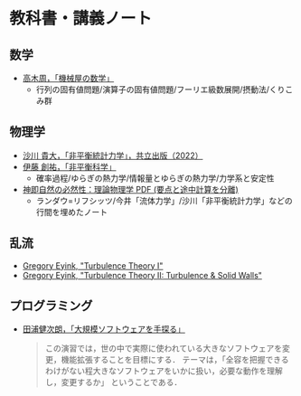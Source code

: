 # 教科書・講義ノート

## 数学

- [高木周，「機械屋の数学」](https://www.jsme.or.jp/kaisi-tag/%E6%A9%9F%E6%A2%B0%E5%B1%8B%E3%81%AE%E6%95%B0%E5%AD%A6/)
  - 行列の固有値問題/演算子の固有値問題/フーリエ級数展開/摂動法/くりこみ群

## 物理学

- [沙川 貴大，「非平衡統計力学」，共立出版（2022）](https://www.kyoritsu-pub.co.jp/book/b10012378.html)
- [伊藤 創祐，「非平衡科学」](https://sosuke110.com/noneq-phys.pdf)
  - 確率過程/ゆらぎの熱力学/情報量とゆらぎの熱力学/力学系と安定性
- [神即自然の必然性：理論物理学 PDF (要点と途中計算を分離)](http://everything-arises-from-the-principle-of-physics.com/)
  - ランダウ=リフシッツ/今井「流体力学」/沙川「非平衡統計力学」などの行間を埋めたノート

## 乱流

- [Gregory Eyink, "Turbulence Theory I"](https://www.ams.jhu.edu/~eyink/Turbulence/)
- [Gregory Eyink, "Turbulence Theory II: Turbulence & Solid Walls"](https://www.ams.jhu.edu/~eyink/TurbulenceII/)

## プログラミング

- [田浦健次朗，「大規模ソフトウェアを手探る」](https://doss.eidos.ic.i.u-tokyo.ac.jp/)
  > この演習では，世の中で実際に使われている大きなソフトウェアを変更，機能拡張することを目標にする．
  > テーマは，「全容を把握できるわけがない程大きなソフトウェアをいかに扱い，必要な動作を理解し，変更するか」 ということである．
